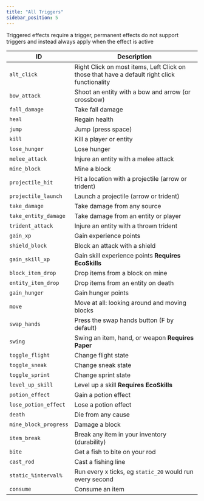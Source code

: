 ```yaml
---
title: "All Triggers"
sidebar_position: 5
---
```


Triggered effects require a trigger, permanent effects do not support triggers and instead always apply when the effect is active

| ID | Description |
| --- | --- |
| `alt_click` | Right Click on most items, Left Click on those that have a default right click functionality |
| `bow_attack` | Shoot an entity with a bow and arrow (or crossbow) |
| `fall_damage` | Take fall damage |
| `heal` | Regain health |
| `jump` | Jump (press space) |
| `kill` | Kill a player or entity |
| `lose_hunger` | Lose hunger |
| `melee_attack` | Injure an entity with a melee attack |
| `mine_block` | Mine a block |
| `projectile_hit` | Hit a location with a projectile (arrow or trident) |
| `projectile_launch` | Launch a projectile (arrow or trident) |
| `take_damage` | Take damage from any source |
| `take_entity_damage` | Take damage from an entity or player |
| `trident_attack` | Injure an entity with a thrown trident |
| `gain_xp` | Gain experience points |
| `shield_block` | Block an attack with a shield |
| `gain_skill_xp` | Gain skill experience points **Requires EcoSkills** |
| `block_item_drop` | Drop items from a block on mine |
| `entity_item_drop` | Drop items from an entity on death |
| `gain_hunger` | Gain hunger points |
| `move` | Move at all: looking around and moving blocks |
| `swap_hands` | Press the swap hands button (F by default) |
| `swing` | Swing an item, hand, or weapon **Requires Paper** |
| `toggle_flight` | Change flight state |
| `toggle_sneak` | Change sneak state |
| `toggle_sprint` | Change sprint state |
| `level_up_skill` | Level up a skill **Requires EcoSkills** |
| `potion_effect` | Gain a potion effect |
| `lose_potion_effect` | Lose a potion effect |
| `death` | Die from any cause |
| `mine_block_progress` | Damage a block |
| `item_break` | Break any item in your inventory (durability) |
| `bite` | Get a fish to bite on your rod |
| `cast_rod` | Cast a fishing line |
| `static_%interval%` | Run every x ticks, eg `static_20` would run every second | 
| `consume` | Consume an item |
